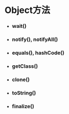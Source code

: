 # Object方法

* ### wait\(\) 
* ### notify\(\), notifyAll\(\)
* ### equals\(\), hashCode\(\)
* ### getClass\(\)
* ### clone\(\)
* ### toString\(\)
* ### finalize\(\)




